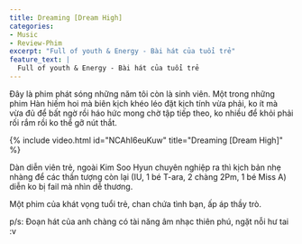 ```yaml
---
title: Dreaming [Dream High]
categories:
- Music
- Review-Phim
excerpt: "Full of youth & Energy - Bài hát của tuổi trẻ"
feature_text: |
  Full of youth & Energy - Bài hát của tuổi trẻ
---
```


Đây là phim phát sóng những năm tôi còn là sinh viên.
Một trong những phim Hàn hiếm hoi mà biên kịch khéo léo đặt kịch tính vừa phải, ko ít mà vừa đủ để bất ngờ rồi háo hức mong chờ tập tiếp theo, ko nhiều để khỏi phải rối rắm rồi ko thể gỡ nút thắt.

{% include video.html id="NCAhI6euKuw" title="Dreaming [Dream High]" %}

Dàn diễn viên trẻ, ngoài Kim Soo Hyun chuyên nghiệp ra thì kịch bản nhẹ nhàng để các thần tượng còn lại (IU, 1 bé T-ara, 2 chàng 2Pm, 1 bé Miss A) diễn ko bị fail mà nhìn dễ thương.

Một phim của khát vọng tuổi trẻ, chan chứa tình bạn, ấp áp thầy trò.

p/s: Đoạn hát của anh chàng có tài năng âm nhạc thiên phú, ngặt nỗi hư tai :v
